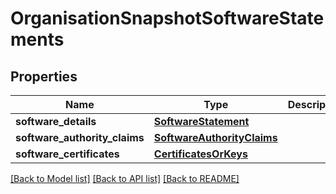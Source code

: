 # OrganisationSnapshotSoftwareStatements

## Properties
Name | Type | Description | Notes
------------ | ------------- | ------------- | -------------
**software_details** | [**SoftwareStatement**](SoftwareStatement.md) |  | [optional] 
**software_authority_claims** | [**SoftwareAuthorityClaims**](SoftwareAuthorityClaims.md) |  | [optional] 
**software_certificates** | [**CertificatesOrKeys**](CertificatesOrKeys.md) |  | [optional] 

[[Back to Model list]](../README.md#documentation-for-models) [[Back to API list]](../README.md#documentation-for-api-endpoints) [[Back to README]](../README.md)

